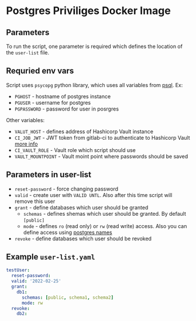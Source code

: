 # Postgres Priviliges Docker Image

## Parameters

To run the script, one parameter is required which defines the location of the `user-list` file.

## Requried env vars

Script uses `psycopg` python library, which uses all variables from [psql](https://www.postgresql.org/docs/9.3/libpq-envars.html).
Ex:

- `PGHOST` - hostname of postgres instance
- `PGUSER` - username for postgres
- `PGPASSWORD` - password for user in posrgres

Other variables:

- `VALUT_HOST` - defines address of Hashicorp Vault instance
- `CI_JOB_JWT` - JWT token from gitlab-ci to authenticate to Hashicorp Vault [more info](https://docs.gitlab.com/ee/ci/secrets/index.html)
- `CI_VAULT_ROLE` - Vault role which script should use
- `VAULT_MOUNTPOINT` - Vault moint point where passwords should be saved

## Parameters in user-list

- `reset-password` - force changing password
- `valid` - create user with `VALID UNTL`. Also after this time script will remove this user
- `grant` - define databases which user should be granted
  - `schemas` - defines shemas which user should be granted. By default `[public]`
  - `mode` - defines `ro` (read only) or `rw` (read write) access. Also you can define access using [postgres names](https://www.postgresql.org/docs/9.0/sql-grant.html)
- `revoke` - define databases which user should be revoked

## Example `user-list.yaml`

```yaml
testUser:
  reset-password:
  valid: '2022-02-25'
  grant:
    db1:
      schemas: [public, schema1, schema2]
      mode: rw
  revoke:
    db2:
```
